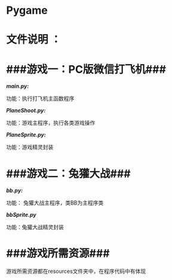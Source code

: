 Pygame
======

文件说明 ：
======

###游戏一：PC版微信打飞机###
======

***main.py:***

功能：执行打飞机主函数程序

***PlaneShoot.py:***

功能：游戏主程序，执行各类游戏操作

***PlaneSprite.py:***

功能：游戏精灵封装

###游戏二：兔獾大战###
====

***bb.py:***

功能： 兔獾大战主程序，类BB为主程序类

***bbSprite.py***

功能：兔獾大战精灵封装

###游戏所需资源###
======

游戏所需资源都在resources文件夹中，在程序代码中有体现
